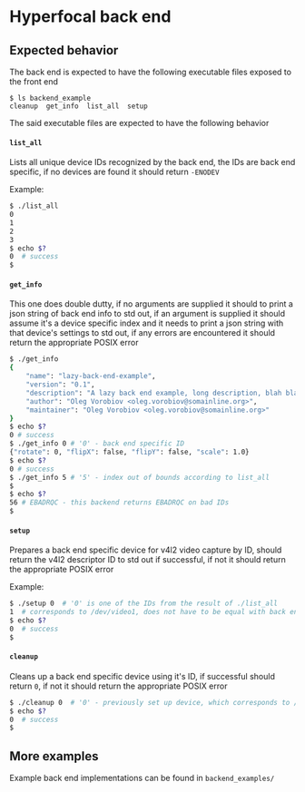 # Hyperfocal back end
## Expected behavior
The back end is expected to have the following executable files exposed to the front end
```
$ ls backend_example
cleanup  get_info  list_all  setup
```

The said executable files are expected to have the following behavior


#### `list_all`

Lists all unique device IDs recognized by the back end, the IDs are back end specific, if no devices are found it should return `-ENODEV`

Example:
```bash
$ ./list_all
0
1
2
3
$ echo $?
0  # success
$
```

#### `get_info`

This one does double dutty, if no arguments are supplied it should to print a json string of back end info to std out, if an argument is supplied it should assume it's a device specific index and it needs to print a json string with that device's settings to std out, if any errors are encountered it should return the appropriate POSIX error
```bash
$ ./get_info
{
    "name": "lazy-back-end-example",
    "version": "0.1",
    "description": "A lazy back end example, long description, blah blah blah blah blah blah blah, etc.",
    "author": "Oleg Vorobiov <oleg.vorobiov@somainline.org>",
    "maintainer": "Oleg Vorobiov <oleg.vorobiov@somainline.org>"
}
$ echo $?
0 # success
$ ./get_info 0 # '0' - back end specific ID
{"rotate": 0, "flipX": false, "flipY": false, "scale": 1.0}
$ echo $?
0 # success
$ ./get_info 5 # '5' - index out of bounds according to list_all
$
$ echo $?
56 # EBADRQC - this backend returns EBADRQC on bad IDs
$
```

#### `setup`

Prepares a back end specific device for v4l2 video capture by ID, should return the v4l2 descriptor ID to std out if successful, if not it should return the appropriate POSIX error

Example:
```bash
$ ./setup 0  # '0' is one of the IDs from the result of ./list_all
1  # corresponds to /dev/video1, does not have to be equal with back end ID
$ echo $?
0  # success
$
```

#### `cleanup`

Cleans up a back end specific device using it's ID, if successful should return `0`, if not it should return the appropriate POSIX error

```bash
$ ./cleanup 0  # '0' - previously set up device, which corresponds to /dev/video1
$ echo $?
0  # success
$
```

## More examples
Example back end implementations can be found in `backend_examples/`
